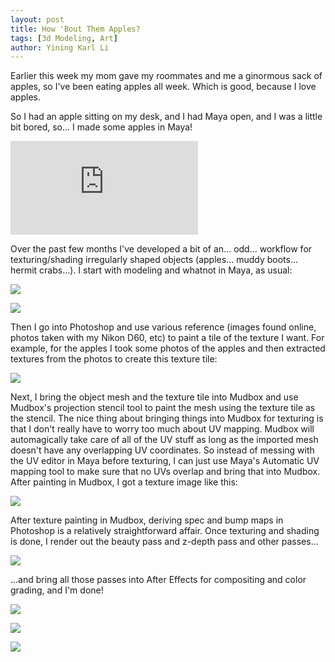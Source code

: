 ```yaml
---
layout: post
title: How 'Bout Them Apples?
tags: [3d Modeling, Art]
author: Yining Karl Li
---
```


Earlier this week my mom gave my roommates and me a ginormous sack of apples, so I've been eating apples all week. Which is good, because I love apples.

So I had an apple sitting on my desk, and I had Maya open, and I was a little bit bored, so... I made some apples in Maya!

<div class='embed-container'><iframe src='https://player.vimeo.com/video/21169670' frameborder='0'>Falling Apples</iframe></div>

Over the past few months I've developed a bit of an... odd... workflow for texturing/shading irregularly shaped objects (apples... muddy boots... hermit crabs...). I start with modeling and whatnot in Maya, as usual:

[![]({{site.url}}/content/images/2011/Feb/apples_wireframe.png)]({{site.url}}/content/images/2011/Feb/apples_wireframe.png)

[![]({{site.url}}/content/images/2011/Feb/apples_flat.png)]({{site.url}}/content/images/2011/Feb/apples_flat.png)

Then I go into Photoshop and use various reference (images found online, photos taken with my Nikon D60, etc) to paint a tile of the texture I want. For example, for the apples I took some photos of the apples and then extracted textures from the photos to create this texture tile:

[![]({{site.url}}/content/images/2011/Feb/apple_stencil.jpg)]({{site.url}}/content/images/2011/Feb/apple_stencil.jpg)

Next, I bring the object mesh and the texture tile into Mudbox and use Mudbox's projection stencil tool to paint the mesh using the texture tile as the stencil. The nice thing about bringing things into Mudbox for texturing is that I don't really have to worry too much about UV mapping. Mudbox will automagically take care of all of the UV stuff as long as the imported mesh doesn't have any overlapping UV coordinates. So instead of messing with the UV editor in Maya before texturing, I can just use Maya's Automatic UV mapping tool to make sure that no UVs overlap and bring that into Mudbox. After painting in Mudbox, I got a texture image like this:

[![]({{site.url}}/content/images/2011/Feb/apple_texture.jpg)]({{site.url}}/content/images/2011/Feb/apple_texture.jpg)

After texture painting in Mudbox, deriving spec and bump maps in Photoshop is a relatively straightforward affair. Once texturing and shading is done, I render out the beauty pass and z-depth pass and other passes...

[![]({{site.url}}/content/images/2011/Feb/apples_z.png)]({{site.url}}/content/images/2011/Feb/apples_z.png)

...and bring all those passes into After Effects for compositing and color grading, and I'm done!

[![]({{site.url}}/content/images/2011/Feb/apples1.png)]({{site.url}}/content/images/2011/Feb/apples1.png)

[![]({{site.url}}/content/images/2011/Feb/apples2.png)]({{site.url}}/content/images/2011/Feb/apples2.png)

[![]({{site.url}}/content/images/2011/Feb/apples3.png)]({{site.url}}/content/images/2011/Feb/apples3.png)
